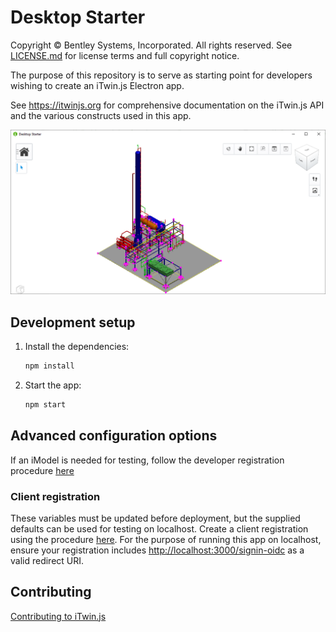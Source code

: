 # Desktop Starter

Copyright © Bentley Systems, Incorporated. All rights reserved. See [LICENSE.md](./LICENSE.md) for license terms and full copyright notice.

The purpose of this repository is to serve as starting point for developers wishing to create an iTwin.js Electron app.

See <https://itwinjs.org> for comprehensive documentation on the iTwin.js API and the various constructs used in this app.

![App Screenshot](./docs/header.png)

## Development setup

1. Install the dependencies:

    ```sh
    npm install
    ```

1. Start the app:

    ```sh
    npm start
    ```

## Advanced configuration options

If an iModel is needed for testing, follow the developer registration procedure [here](https://itwinjs.org/learning/tutorials/create-test-imodel-offline/)

### Client registration

These variables must be updated before deployment, but the supplied defaults can be used for testing on localhost. Create a client registration using the procedure [here](https://itwinjs.org/learning/tutorials/registering-applications/). For the purpose of running this app on localhost, ensure your registration includes <http://localhost:3000/signin-oidc> as a valid redirect URI.

## Contributing

[Contributing to iTwin.js](https://github.com/imodeljs/imodeljs/blob/master/CONTRIBUTING.md)
